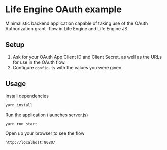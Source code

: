 # Life Engine OAuth example

Minimalistic backend application capable of taking use of the OAuth
Authorization grant -flow in Life Engine and Life Engine JS.


## Setup

1. Ask for your OAuth App Client ID and Client Secret, as well as the URLs for
   use in the OAuth flow.
2. Configure `config.js` with the values you were given.


## Usage

Install dependencies

```
yarn install
```

Run the application (launches server.js)

```
yarn run start
```

Open up your browser to see the flow

```
http://localhost:8080/
```
